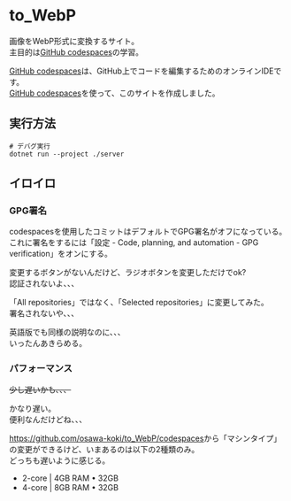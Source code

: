# to_WebP

画像をWebP形式に変換するサイト。  
主目的は[GitHub codespaces](https://docs.github.com/ja/codespaces)の学習。  

[GitHub codespaces](https://docs.github.com/ja/codespaces)は、GitHub上でコードを編集するためのオンラインIDEです。  
[GitHub codespaces](https://docs.github.com/ja/codespaces)を使って、このサイトを作成しました。  

## 実行方法

```shell
# デバグ実行
dotnet run --project ./server
```

## イロイロ

### GPG署名

codespacesを使用したコミットはデフォルトでGPG署名がオフになっている。  
これに署名をするには「設定 - Code, planning, and automation - GPG verification」をオンにする。  

変更するボタンがないんだけど、ラジオボタンを変更しただけでok?  
認証されないよ、、、  

「All repositories」ではなく、「Selected repositories」に変更してみた。  
署名されないや、、、  

英語版でも同様の説明なのに、、、  
いったんあきらめる。  

### パフォーマンス

~~少し遅いかも、、、~~  

かなり遅い。  
便利なんだけどね、、、  

<https://github.com/osawa-koki/to_WebP/codespaces>から「マシンタイプ」の変更ができるけど、いまあるのは以下の2種類のみ。  
どっちも遅いように感じる。  

- 2-core | 4GB RAM • 32GB
- 4-core | 8GB RAM • 32GB
